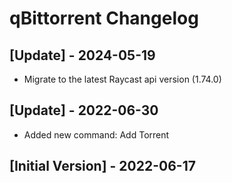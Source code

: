 # qBittorrent Changelog

## [Update] - 2024-05-19

- Migrate to the latest Raycast api version (1.74.0)

## [Update] - 2022-06-30

- Added new command: Add Torrent

## [Initial Version] - 2022-06-17
